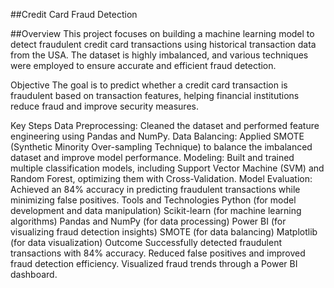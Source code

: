 ##Credit Card Fraud Detection

##Overview
This project focuses on building a machine learning model to detect fraudulent credit card transactions using historical transaction data from the USA. The dataset is highly imbalanced, and various techniques were employed to ensure accurate and efficient fraud detection.

Objective
The goal is to predict whether a credit card transaction is fraudulent based on transaction features, helping financial institutions reduce fraud and improve security measures.

Key Steps
Data Preprocessing: Cleaned the dataset and performed feature engineering using Pandas and NumPy.
Data Balancing: Applied SMOTE (Synthetic Minority Over-sampling Technique) to balance the imbalanced dataset and improve model performance.
Modeling: Built and trained multiple classification models, including Support Vector Machine (SVM) and Random Forest, optimizing them with Cross-Validation.
Model Evaluation: Achieved an 84% accuracy in predicting fraudulent transactions while minimizing false positives.
Tools and Technologies
Python (for model development and data manipulation)
Scikit-learn (for machine learning algorithms)
Pandas and NumPy (for data processing)
Power BI (for visualizing fraud detection insights)
SMOTE (for data balancing)
Matplotlib (for data visualization)
Outcome
Successfully detected fraudulent transactions with 84% accuracy.
Reduced false positives and improved fraud detection efficiency.
Visualized fraud trends through a Power BI dashboard.
